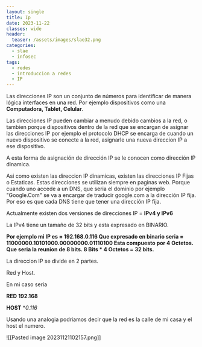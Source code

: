 ```yaml
---
layout: single
title: Ip 
date: 2023-11-22
classes: wide
header:
  teaser: /assets/images/slae32.png
categories:
  - slae
  - infosec
tags:
  - redes
  - introduccion a redes
  - IP
---
```


Las direcciones IP son un conjunto de números para identificar de manera lógica interfaces en una red.
Por ejemplo dispositivos como una **Computadora, Tablet, Celular**.

Las direcciones IP pueden cambiar a menudo debido cambios a la red, o tambien porque dispositivos dentro de la red que se encargan de asignar las direcciones IP por ejemplo el protocolo DHCP se encarga de cuando un nuevo dispositivo se conecte a la red, asignarle una nueva direccion IP a ese dispositivo.

A esta forma de asignación de dirección IP se le conocen como dirección IP dinamica.

Asi como existen las direccion IP dinamicas, existen las direcciones IP Fijas o Estaticas.
Estas direcciones se utilizan siempre en paginas web. 
Porque cuando uno accede a un DNS, que seria el dominio por ejemplo "Google.Com" se va a encargar de traducir google.com a la dirección IP fija. 
Por eso es que cada DNS tiene que tener una dirección IP fija.

Actualmente existen dos versiones de direcciones IP = **IPv4 y IPv6**

La IPv4 tiene un tamaño de 32 bits y esta expresado en BINARIO.

**Por ejemplo mi IP es = 192.168.0.116
Que expresado en binario seria  = 11000000.10101000.00000000.01110100
Esta compuesto por 4 Octetos. Que seria la reunion de 8 bits.
8 Bits * 4 Octetos = 32 bits.**

La direccion IP se divide en  2 partes.

Red y Host.

En mi caso seria

**RED**
	**192.168**

**HOST**
	**0.116*

Usando una analogia podriamos decir que la red es la calle de mi casa y el host el numero.

![[Pasted image 20231121102157.png]]